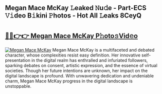 ## Megan Mace McKay 𝙻eaked 𝙽u𝚍e - Part-ECS 𝚅𝚒deo B𝚒kini 𝙿hotos - Hot All 𝙻eaks 8CeyQ

# <h2><a href="http://ld4nq4.urlbe.top/?page=Megan+Mace+McKay">🔗🔗👉👉 Megan Mace McKay P𝚑oto𝚜Vid𝚎o</a></h2>

[![Megan Mace McKay](https://i.imgur.com/eBuTRDB.gif)](http://ld4nq4.urlbe.top/?page=Megan+Mace+McKay)
Megan Mace McKay is a multifaceted and debated character, whose complexities resist easy definition. Her innovative self-presentation in the digital realm has enthralled and infuriated followers, sparking debates on consent, artistic expression, and the essence of virtual societies. Though her future intentions are unknown, her impact on the digital landscape is profound. With unwavering dedication and undeniable charm, Megan Mace McKay progress in the digital landscape is unstoppable.
